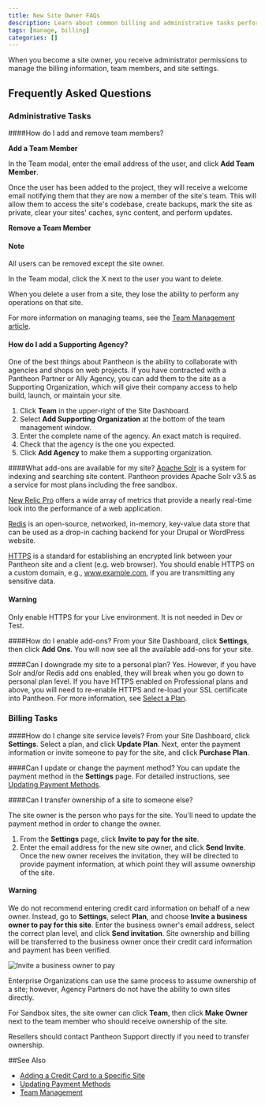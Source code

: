 ```yaml
---
title: New Site Owner FAQs
description: Learn about common billing and administrative tasks performed by a Pantheon Drupal or WordPress site owner.
tags: [manage, billing]
categories: []
---
```

When you become a site owner, you receive administrator permissions to manage the billing information, team members, and site settings.

## Frequently Asked Questions

### Administrative Tasks


####How do I add and remove team members?

**Add a Team Member**

In the Team modal, enter the email address of the user, and click **Add Team Member**.

Once the user has been added to the project, they will receive a welcome email notifying them that they are now a member of the site's team. This will allow them to access the site's codebase, create backups, mark the site as private, clear your sites' caches, sync content, and perform updates.

**Remove a Team Member**

<div class="alert alert-info" role="alert">
<h4 class="info">Note</h4><p>All users can be removed except the site owner.</p></div>

In the Team modal, click the X next to the user you want to delete.

When you delete a user from a site, they lose the ability to perform any operations on that site.

For more information on managing teams, see the [Team Management article](/docs/team-management/).


#### How do I add a Supporting Agency?
One of the best things about Pantheon is the ability to collaborate with agencies and shops on web projects. If you have contracted with a Pantheon Partner or Ally Agency, you can add them to the site as a Supporting Organization, which will give their company access to help build, launch, or maintain your site.

1. Click **Team** in the upper-right of the Site Dashboard.
2. Select **Add Supporting Organization** at the bottom of the team management window.
3. Enter the complete name of the agency. An exact match is required.
4. Check that the agency is the one you expected.
5. Click **Add Agency** to make them a supporting organization.

####What add-ons are available for my site?
[Apache Solr](/docs/solr/) is a system for indexing and searching site content. Pantheon provides Apache Solr v3.5 as a service for most plans including the free sandbox.

[New Relic Pro](/docs/new-relic) offers a wide array of metrics that provide a nearly real-time look into the performance of a web application.

[Redis](/docs/redis/) is an open-source, networked, in-memory, key-value data store that can be used as a drop-in caching backend for your Drupal or WordPress website.

[HTTPS](/docs/enable-https/) is a standard for establishing an encrypted link between your Pantheon site and a client (e.g. web browser). You should enable HTTPS on a custom domain, e.g., www.example.com, if you are transmitting any sensitive data.  
<div class="alert alert-danger" role="alert">
<h4 class="info">Warning</h4>
<p>Only enable HTTPS for your Live environment. It is not needed in Dev or Test.</p></div>

####How do I enable add-ons?
From your Site Dashboard, click **Settings**, then click **Add Ons**. You will now see all the available add-ons for your site.


####Can I downgrade my site to a personal plan?
Yes. However, if you have Solr and/or Redis add ons enabled, they will break when you go down to personal plan level. If you have HTTPS enabled on Professional plans and above, you will need to re-enable HTTPS and re-load your SSL certificate into Pantheon. For more information, see [Select a Plan](/docs/select-plan#upgrade-or-downgrade-plan).

### Billing Tasks


####How do I change site service levels?
From your Site Dashboard, click **Settings**. Select a plan, and click **Update Plan**. Next, enter the payment information or invite someone to pay for the site, and click **Purchase Plan**.

####Can I update or change the payment method?
You can update the payment method in the **Settings** page. For detailed instructions, see [Updating Payment Methods](/docs/update-payment-method/).


####Can I transfer ownership of a site to someone else?

The site owner is the person who pays for the site. You'll need to update the payment method in order to change the owner.

1. From the **Settings** page, click **Invite to pay for the site**.
2. Enter the email address for the new site owner, and click **Send Invite**.
Once the new owner receives the invitation, they will be directed to provide payment information, at which point they will assume ownership of the site.

<div class="alert alert-danger" role="alert">
<h4 class="info">Warning</h4>
<p>We do not recommend entering credit card information on behalf of a new owner. Instead, go to <strong>Settings</strong>, select <strong>Plan</strong>, and choose <strong>Invite a business owner to pay for this site</strong>. Enter the business owner's email address, select the correct plan level, and click <strong>Send invitation</strong>. Site ownership and billing will be transferred to the business owner once their credit card information and payment has been verified.</p></div>

 ![Invite a business owner to pay](/source/docs/assets/images/dashboard/invite-business-owner.png)


Enterprise Organizations can use the same process to assume ownership of a site; however, Agency Partners do not have the ability to own sites directly.

For Sandbox sites, the site owner can click **Team**, then click **Make Owner** next to the team member who should receive ownership of the site.

Resellers should contact Pantheon Support directly if you need to transfer ownership.


##See Also

- [Adding a Credit Card to a Specific Site](/docs/site-payments#select-a-plan-and-add-a-credit-card)
- [Updating Payment Methods](/docs/update-payment-method/)
- [Team Management](/docs/team-management/)

